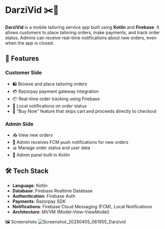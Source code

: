 # DarziVid ✂️📱

**DarziVid** is a mobile tailoring service app built using **Kotlin** and **Firebase**. It allows customers to place tailoring orders, make payments, and track order status. Admins can receive real-time notifications about new orders, even when the app is closed.

## 🔧 Features

### Customer Side
- 🛍️ Browse and place tailoring orders
- 💳 Razorpay payment gateway integration
- 📦 Real-time order tracking using Firebase
- 🔔 Local notifications on order status
- 🛒 “Buy Now” feature that skips cart and proceeds directly to checkout

### Admin Side
- 📥 View new orders
- 🔔 Admin receives FCM push notifications for new orders
- 📊 Manage order status and user data
- 💬 Admin panel built in Kotlin

## 🛠️ Tech Stack

- **Language**: Kotlin
- **Database**: Firebase Realtime Database
- **Authentication**: Firebase Auth
- **Payments**: Razorpay SDK
- **Notifications**: Firebase Cloud Messaging (FCM), Local Notifications
- **Architecture**: MVVM (Model-View-ViewModel)

🖼️ Screenshots
![Screenshot_20250405_061955_Darzivid](https://github.com/user-attachments/assets/cb9c2f6c-f8ef-43de-a929-814dd72431be)

